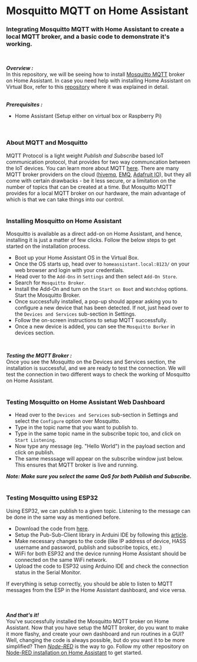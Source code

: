 # Mosquitto MQTT on Home Assistant
### Integrating Mosquitto MQTT with Home Assistant to create a local MQTT broker, and a basic code to demonstrate it's working.  
<br/>  
  
***Overview :***  
In this repository, we will be seeing how to install [Mosquitto MQTT](https://mosquitto.org/) broker on Home Assistant. In case you need help with installing Home Assistant on Virtual Box, refer to this [repository](https://github.com/Bharadwaj-R/Home-Assistant-on-Windows) where it was explained in detail.  
<br/>  
  
***Prerequisites :***  
- Home Assistant (Setup either on virtual box or Raspberry Pi)  

<br/>  
  
### About MQTT and Mosquitto
MQTT Protocol is a light weight *Publish and Subscribe* based IoT communication protocol, that provides for two way communcation between the IoT devices. You can learn more about MQTT [here](https://mqtt.org/). There are many MQTT broker providers on the cloud ([hivemq](https://www.hivemq.com/public-mqtt-broker/), [EMQ](https://www.emqx.com/en/mqtt/public-mqtt5-broker), [Adafruit IO](https://io.adafruit.com/)), but they all come with certain drawbacks - be it less secure, or a limitation on the number of topics that can be created at a time. But Mosquitto MQTT provides for a local MQTT broker on our hardware, the main advantage of which is that we can take things into our control.  
<br/>  

### Installing Mosquitto on Home Assistant  
Mosquitto is available as a direct add-on on Home Assistant, and hence, installing it is just a matter of few clicks. Follow the below steps to get started on the installation process.  
- Boot up your Home Assistant OS in the Virtual Box.
- Once the OS starts up, head over to `homeassistant.local:8123/` on your web browser and login with your credentials.
- Head over to the `Add-Ons` in `Settings` and then select `Add-On Store`.
- Search for `Mosquitto Broker`.
- Install the Add-On and turn on the `Start on Boot` and `Watchdog` options. Start the Mosquitto Broker.
- Once successfully installed, a pop-up should appear asking you to configure a new device that has been detected. If not, just head over to the `Devices and Services` sub-section in Settings.
- Follow the on-screen instructions to setup MQTT successfully.
- Once a new device is added, you can see the `Mosquitto Borker` in devices section.  
  
<br/>  

***Testing the MQTT Broker :***  
Once you see the Mosquitto on the Devices and Services section, the installation is successful, and we are ready to test the connection. We will test the connection in two different ways to check the working of Mosquitto on Home Assistant.  
<br/>  

### Testing Mosquitto on Home Assistant Web Dashboard  
- Head over to the `Devices and Services` sub-section in Settings and select the `Configure` option over Mosquitto.
- Type in the topic name that you want to publish to. 
- Type in the same topic name in the subscribe topic too, and click on `Start Listening`.
- Now type any message (eg. "Hello World") in the payload section and click on publish.
- The same messsage will appear on the subscribe window just below. This ensures that MQTT broker is live and running.  

***Note: Make sure you select the same QoS for both Publish and Subscribe.***  
<br/>   
  
### Testing Mosquitto using ESP32  
Using ESP32, we can publish to a given topic. Listening to the message can be done in the same way as mentioned before.  
- Download the code from [here]().
- Setup the Pub-Sub-Client library in Arduini IDE by following this [article]([https://www.arduino.cc/reference/en/libraries/pubsubclient/](http://www.steves-internet-guide.com/using-arduino-pubsub-mqtt-client/)).
- Make necessary changes to the code (like IP address of device, HASS username and password, publish and subscribe topics, etc.)
- WiFi for both ESP32 and the device running Home Assistant should be connected on the same WiFi network.
- Upload the code to ESP32 using Arduino IDE and check the connection status in the Serial Monitor.   

If everything is setup correctly, you should be able to listen to MQTT messages from the ESP in the Home Assistant dashboard, and vice versa.
<br/>  
<br/>    
***And that's it!***   
You've successfully installed the Mosquitto MQTT broker on Home Assistant. Now that you have setup the MQTT broker, do you want to make it more flashy, and create your own dashboard and run routines in a GUI? Well, changing the code is always possible, but do you want it to be more simplified? Then [*Node-RED*](https://nodered.org/) is the way to go. Follow my other repository on [Node-RED installation on Home Assistant](https://github.com/Bharadwaj-R/Node-RED-and-Home-Assistant) to get started. 
